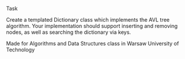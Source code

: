 Task

Create a templated Dictionary class which implements the AVL tree algorithm. 
Your implementation should support inserting and removing nodes, as well as searching the dictionary via keys.

Made for Algorithms and Data Structures class in Warsaw University of Technology
